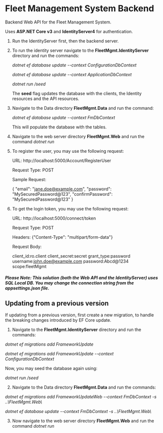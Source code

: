 # Fleet Management System Backend

Backend Web API for the Fleet Management System.

Uses **ASP.NET Core v3** and **IdentityServer4** for authentication.

1. Run the IdentityServer first, then the backend server.
2. To run the identity server navigate to the **FleetMgmt.IdentityServer** directory and run the commands:

    _dotnet ef database update --context ConfigurationDbContext_

    _dotnet ef database update --context ApplicationDbContext_

    _dotnet run /seed_

    The **seed** flag updates the database with the clients, the Identity resources and the API resources.

3. Navigate to the Data directory **FleetMgmt.Data** and run the command:

    _dotnet ef database update --context FmDbContext_

    This will populate the database with the tables.

4. Navigate to the web server directory **FleetMgmt.Web** and run the command _dotnet run_

5. To register the user, you may use the following request:

    URL: http://localhost:5000/Account/RegisterUser

    Request Type: POST

    Sample Request:

    {
      "email": "jane.doe@example.com",
      "password": "MySecuredPassword@123",
      "confirmPassword": "MySecuredPassword@123"
    }

6. To get the login token, you may use the following request:

    URL: http://localhost:5000/connect/token

    Request Type: POST

    Headers: {"Content-Type": "multipart/form-data"}

    Request Body:

    client_id:ro.client
    client_secret:secret
    grant_type:password
    username:john.doe@example.com
    password:Abcd@1234
    scope:fleetMgmt

##### Please Note: This solution (both the Web API and the IdentityServer) uses SQL Local DB. You may change the connection string from the **_appsettings.json_** file.

## Updating from a previous version

If updating from a previous version, first create a new migration, to handle the breaking changes introduced by EF Core update.

1. Navigate to the **FleetMgmt.IdentityServer** directory and run the commands:

_dotnet ef migrations add FrameworkUpdate_

_dotnet ef migrations add FrameworkUpdate --context ConfigurationDbContext_

Now, you may seed the database again using:

_dotnet run /seed_

2. Navigate to the Data directory **FleetMgmt.Data** and run the commands:

_dotnet ef migrations add FrameworkUpdateWeb --context FmDbContext -s ..\\FleetMgmt.Web\\_

_dotnet ef database update --context FmDbContext -s ..\\FleetMgmt.Web\\_

3. Now navigate to the web server directory **FleetMgmt.Web** and run the command _dotnet run_
